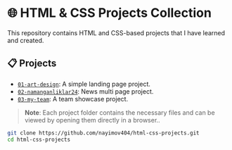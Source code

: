 # 🌐 HTML & CSS Projects Collection

This repository contains HTML and CSS-based projects that I have learned and created.

## 📋 Projects

- [`01-art-design`](https://nayimov404.github.io/html-css-projects/01-art-design): A simple landing page project.  
- [`02-namanganliklar24`](https://nayimov404.github.io/html-css-projects/02-namanganliklar24): News multi page project.  
- [`03-my-team`](https://nayimov404.github.io/html-css-projects/03-my-team): A team showcase project.


> **Note**: Each project folder contains the necessary files and can be viewed by opening them directly in a browser..

```bash
git clone https://github.com/nayimov404/html-css-projects.git
cd html-css-projects

